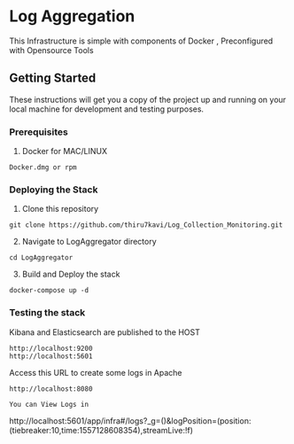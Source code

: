 # Log Aggregation 

This Infrastructure is simple with components of Docker , Preconfigured with Opensource Tools

## Getting Started

These instructions will get you a copy of the project up and running on your local machine for development and testing purposes.
### Prerequisites

1. Docker for MAC/LINUX

```
Docker.dmg or rpm 
```

### Deploying the Stack

1. Clone this repository 

```
git clone https://github.com/thiru7kavi/Log_Collection_Monitoring.git
```

2. Navigate to LogAggregator directory

```
cd LogAggregator
```

3. Build and Deploy the stack

```
docker-compose up -d
```

### Testing the stack

Kibana and Elasticsearch are published to the HOST

```
http://localhost:9200
http://localhost:5601

```
Access this URL to create some logs in Apache 
```
http://localhost:8080

You can View Logs in

```
http://localhost:5601/app/infra#/logs?_g=()&logPosition=(position:(tiebreaker:10,time:1557128608354),streamLive:!f)

```
